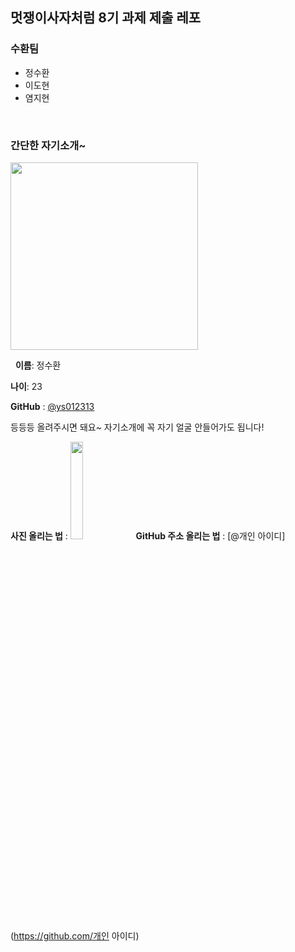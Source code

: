 ## 멋쟁이사자처럼 8기 과제 제출 레포

### 수환팀

* 정수환
* 이도현
* 염지현

&nbsp;

### 간단한 자기소개~

<img width="300" src='https://avatars0.githubusercontent.com/u/18108336?s=460&u=b5420c1707804780e788621bdc705c5b36c884ba&v=4'>

&nbsp;
**이름**: 정수환

**나이**: 23

**GitHub** : [@ys012313](https://github.com/ys012313)

등등등 올려주시면 돼요~
자기소개에 꼭 자기 얼굴 안들어가도 됩니다!

**사진 올리는 법** : <img src='복사한 이미지 주소' width='20%'>
**GitHub 주소 올리는 법** : [@개인 아이디](https://github.com/개인 아이디)

